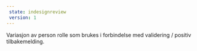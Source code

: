 ```yaml
---
 state: indesignreview
 version: 1
---
```

Variasjon av person rolle som brukes i forbindelse med validering / positiv tilbakemelding.
